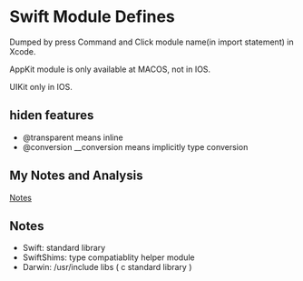 # Swift Module Defines

Dumped by press Command and Click module name(in import statement) in Xcode.

AppKit module is only available at MACOS, not in IOS.

UIKit only in IOS.

## hiden features

- @transparent means inline
- @conversion __conversion means implicitly type conversion

## My Notes and Analysis

[Notes](http://andelf.github.io)


## Notes

- Swift: standard library
- SwiftShims: type compatiablity helper module
- Darwin: /usr/include libs ( c standard library )
